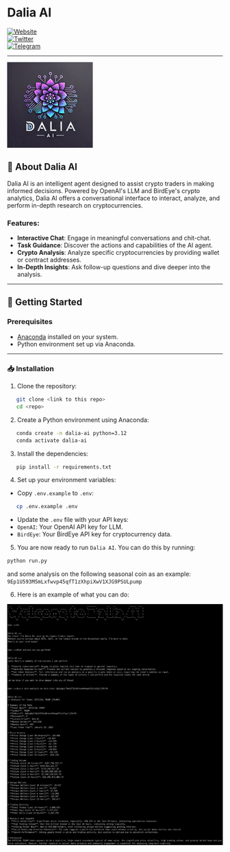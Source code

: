 # Dalia AI

[![Website](https://img.shields.io/badge/Website-Visit%20Now-blue)](https://dalia-ai-sol.github.io)  
[![Twitter](https://img.shields.io/badge/Twitter-Visit%20Now-blue)](https://x.com/Sol_Dalia_ai)  
[![Telegram](https://img.shields.io/badge/Telegram-Join%20Community-blue)](https://t.me/daliaAIsol)

---

<img src="./dalia_ai_logo.jpg" alt="Dalia AI Logo" width="200"/>

## 📖 About Dalia AI

Dalia AI is an intelligent agent designed to assist crypto traders in making informed decisions. Powered by OpenAI's LLM and BirdEye's crypto analytics, Dalia AI offers a conversational interface to interact, analyze, and perform in-depth research on cryptocurrencies.  

### Features:
- **Interactive Chat**: Engage in meaningful conversations and chit-chat.
- **Task Guidance**: Discover the actions and capabilities of the AI agent.
- **Crypto Analysis**: Analyze specific cryptocurrencies by providing wallet or contract addresses.
- **In-Depth Insights**: Ask follow-up questions and dive deeper into the analysis.

---

## 🚀 Getting Started

### Prerequisites
- [Anaconda](https://www.anaconda.com/) installed on your system.
- Python environment set up via Anaconda.

---

### 📥 Installation

1. Clone the repository:
```bash
   git clone <link to this repo>
   cd <repo>
```


2. Create a Python environment using Anaconda:
```bash
   conda create -n dalia-ai python=3.12
   conda activate dalia-ai
```

3. Install the dependencies:
```bash
   pip install -r requirements.txt
```
4. Set up your environment variables:
* Copy `.env.example` to `.env`:
```bash
   cp .env.example .env
```
* Update the `.env` file with your API keys:
 * `OpenAI`: Your OpenAI API key for LLM.
 * `BirdEye`: Your BirdEye API key for cryptocurrency data.

 5. You are now ready to run `Dalia AI`. You can do this by running:
 ```bash
python run.py
 ```
 and some analysis on the following seasonal coin as an example: `9Ep1U593M5mLxfwvp45qfT1zXhpiXwV1XJG9PSULpump`

 6. Here is an example of what you can do:
 <img src="./dalia_ai_example.png" alt="Dalia AI Logo" width="800"/>
